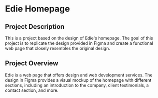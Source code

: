 # Edie Homepage

## Project Description

This is a project based on the design of Edie's homepage. The goal of this project is to replicate the design provided in Figma and create a functional web page that closely resembles the original design.

## Project Overview

Edie is a web page that offers design and web development services. The design in Figma provides a visual mockup of the homepage with different sections, including an introduction to the company, client testimonials, a contact section, and more.
